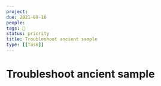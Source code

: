```yaml
---
project:
due: 2021-09-16
people:
tags: 🧨
status: priority
title: Troubleshoot ancient sample
type: [[Task]]
---
```


# Troubleshoot ancient sample
